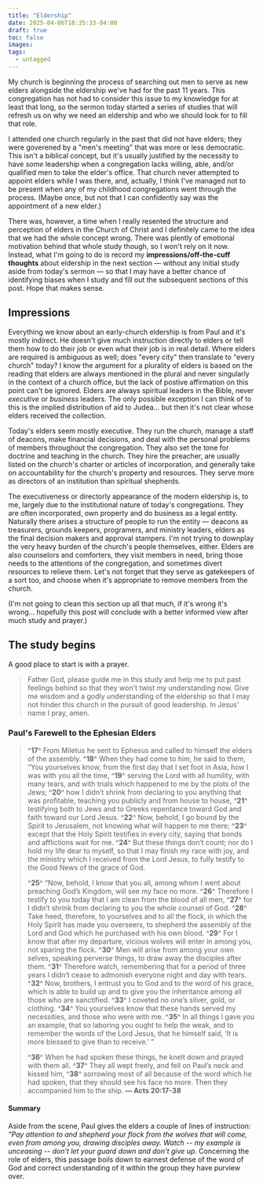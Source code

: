 ```yaml
---
title: "Eldership"
date: 2025-04-06T18:35:33-04:00
draft: true
toc: false
images:
tags:
  - untagged
---
```

My church is beginning the process of searching out men to serve as new elders alongside the eldership we've had for the past 11 years. This congregation has not had to consider this issue to my knowledge for at least that long, so the sermon today started a series of studies that will refresh us on why we need an eldership and who we should look for to fill that role.

I attended one church regularly in the past that did not have elders; they were goverened by a "men's meeting" that was more or less democratic. This isn't a biblical concept, but it's usually justified by the necessity to have _some_ leadership when a congregation lacks willing, able, and/or qualified men to take the elder's office. That church never attempted to appoint elders while I was there, and, actually, I think I've managed not to be present when any of my childhood congregations went through the process. (Maybe once, but not that I can confidently say was the appointment of a new elder.)

There was, however, a time when I really resented the structure and perception of elders in the Church of Christ and I definitely came to the idea that we had the whole concept wrong. There was plently of emotional motivation behind that whole study though, so I won't rely on it now. Instead, what I'm going to do is record my **impressions/off-the-cuff thoughts** about eldership in the next section — without any initial study aside from today's sermon — so that I may have a better chance of identifying biases when I study and fill out the subsequent sections of this post. Hope that makes sense.

## Impressions

Everything we know about an early-church eldership is from Paul and it's mostly indirect. He doesn't give much instruction directly to elders or tell them how to do their job or even what their job is in real detail. Where elders are required is ambiguous as well; does "every city" then translate to "every church" today? I know the argument for a plurality of elders is based on the reading that elders are always mentioned in the plural and never singularly in the context of a church office, but the lack of postive affirmation on this point can't be ignored. Elders are always spiritual leaders in the Bible, never _executive_ or _business_ leaders. The only possible exception I can think of to this is the implied distribution of aid to Judea... but then it's not clear whose elders received the collection.

Today's elders seem mostly executive. They run the church, manage a staff of deacons, make financial decisions, and deal with the personal problems of members throughout the congregation. They also set the tone for doctrine and teaching in the church. They hire the preacher, are usually listed on the church's charter or articles of incorporation, and generally take on accountability for the church's property and resources. They serve more as directors of an institution than spiritual shepherds.

The executiveness or directorly appearance of the modern eldership is, to me, largely due to the institutional nature of today's congregations. They are often incorporated, own property and do business as a legal entity. Naturally there arises a structure of people to run the entity — deacons as treasurers, grounds keepers, programers, and ministry leaders, elders as the final decision makers and approval stampers. I'm not trying to downplay the very heavy burden of the church's people themselves, either. Elders are also counselors and comforters, they visit members in need, bring those needs to the attentions of the congregation, and sometimes divert resources to relieve them. Let's not forget that they serve as gatekeepers of a sort too, and choose when it's appropriate to remove members from the church.

(I'm not going to clean this section up all that much, if it's wrong it's wrong... hopefully this post will conclude with a better informed view after much study and prayer.)

## The study begins

A good place to start is with a prayer.

> Father God, please guide me in this study and help me to put past feelings behind so that they won't twist my understanding now. Give me wisdom and a godly understanding of the eldership so that I may not hinder this church in the pursuit of good leadership. In Jesus' name I pray, amen.

### Paul's Farewell to the Ephesian Elders

>^**17**^ From Miletus he sent to Ephesus and called to himself the elders of the assembly. ^**18**^ When they had come to him, he said to them, “You yourselves know, from the first day that I set foot in Asia, how I was with you all the time, ^**19**^ serving the Lord with all humility, with many tears, and with trials which happened to me by the plots of the Jews; ^**20**^ how I didn’t shrink from declaring to you anything that was profitable, teaching you publicly and from house to house, ^**21**^ testifying both to Jews and to Greeks repentance toward God and faith toward our Lord Jesus. ^**22**^ Now, behold, I go bound by the Spirit to Jerusalem, not knowing what will happen to me there; ^**23**^ except that the Holy Spirit testifies in every city, saying that bonds and afflictions wait for me. ^**24**^ But these things don’t count; nor do I hold my life dear to myself, so that I may finish my race with joy, and the ministry which I received from the Lord Jesus, to fully testify to the Good News of the grace of God.
>
>^**25**^ “Now, behold, I know that you all, among whom I went about preaching God’s Kingdom, will see my face no more. ^**26**^ Therefore I testify to you today that I am clean from the blood of all men, ^**27**^ for I didn’t shrink from declaring to you the whole counsel of God. ^**28**^ Take heed, therefore, to yourselves and to all the flock, in which the Holy Spirit has made you overseers, to shepherd the assembly of the Lord and God which he purchased with his own blood. ^**29**^ For I know that after my departure, vicious wolves will enter in among you, not sparing the flock. ^**30**^ Men will arise from among your own selves, speaking perverse things, to draw away the disciples after them. ^**31**^ Therefore watch, remembering that for a period of three years I didn’t cease to admonish everyone night and day with tears. ^**32**^ Now, brothers, I entrust you to God and to the word of his grace, which is able to build up and to give you the inheritance among all those who are sanctified. ^**33**^ I coveted no one’s silver, gold, or clothing. ^**34**^ You yourselves know that these hands served my necessities, and those who were with me. ^**35**^ In all things I gave you an example, that so laboring you ought to help the weak, and to remember the words of the Lord Jesus, that he himself said, ‘It is more blessed to give than to receive.’ ”
>
>^**36**^ When he had spoken these things, he knelt down and prayed with them all. ^**37**^ They all wept freely, and fell on Paul’s neck and kissed him, ^**38**^ sorrowing most of all because of the word which he had spoken, that they should see his face no more. Then they accompanied him to the ship. **— Acts 20:17-38**

#### Summary
Aside from the scene, Paul gives the elders a couple of lines of instruction: *"Pay attention to and shepherd your flock from the wolves that will come, even from among you, drawing disciples away. Watch -- my example is unceasing -- don't let your guard down and don't give up.* Concerning the role of elders, this passage boils down to earnest defense of the word of God and correct understanding of it within the group they have purview over.

###